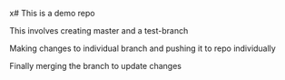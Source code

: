 x# This is a demo repo

This involves creating master and a test-branch

Making changes to individual branch and pushing it to repo individually

Finally merging the branch to update changes

